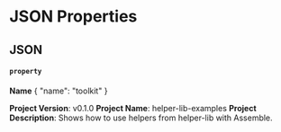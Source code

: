 
# JSON Properties

## JSON

#### `property`

**Name**
{
  "name": "toolkit"
}

**Project Version**: v0.1.0
**Project Name**: helper-lib-examples
**Project Description**: Shows how to use helpers from helper-lib with Assemble.